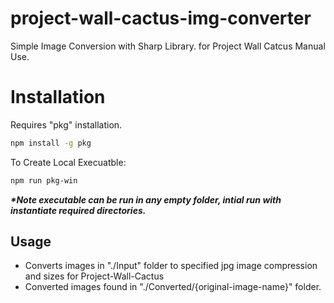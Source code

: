 # project-wall-cactus-img-converter
Simple Image Conversion with Sharp Library. for Project Wall Catcus Manual Use.

# Installation
Requires "pkg" installation.

```sh
npm install -g pkg
```
To Create Local Execuatble:
```sh
npm run pkg-win
```
*__*Note executable can be run in any empty folder, intial run with instantiate required directories.__*

## Usage
- Converts images in "./Input" folder to specified jpg image compression and sizes for Project-Wall-Cactus
- Converted images found in "./Converted/{original-image-name}" folder.
